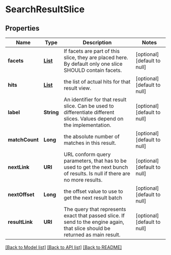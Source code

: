 # SearchResultSlice
## Properties

Name | Type | Description | Notes
------------ | ------------- | ------------- | -------------
**facets** | [**List**](Facet.md) | If facets are part of this slice, they are placed here. By default only one slice SHOULD contain facets. | [optional] [default to null]
**hits** | [**List**](ResultHit.md) | the list of actual hits for that result view. | [optional] [default to null]
**label** | **String** | An identifier for that result slice. Can be used to differentiate different slices. Values depend on the implementation. | [optional] [default to null]
**matchCount** | **Long** | the absolute number of matches in this result. | [optional] [default to null]
**nextLink** | **URI** | URL conform query parameters, that has to be used to get the next bunch of results. Is null if there are no more results. | [optional] [default to null]
**nextOffset** | **Long** | the offset value to use to get the next result batch | [optional] [default to null]
**resultLink** | **URI** | The query that represents exact that passed slice. If send to the engine again, that slice should be returned as main result. | [optional] [default to null]

[[Back to Model list]](../index.md#documentation-for-models) [[Back to API list]](../index.md#documentation-for-api-endpoints) [[Back to README]](../index.md)

